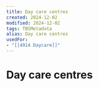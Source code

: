 ```yaml
---
title: Day care centres
created: 2024-12-02
modified: 2024-12-02
tags: TBSMetadata
alias: Day care centres
usedFor:
- "[[4914 Daycare]]"
---
```

# Day care centres
